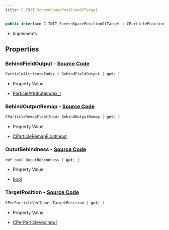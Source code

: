 ```yaml
---
title: C_INIT_ScreenSpacePositionOfTarget
---
```


```csharp
public interface C_INIT_ScreenSpacePositionOfTarget : CParticleFunctionInitializer, CParticleFunction, ISchemaClass<CParticleFunction>, ISchemaClass<CParticleFunctionInitializer>, ISchemaClass<C_INIT_ScreenSpacePositionOfTarget>, ISchemaField, ISchemaClass, INativeHandle
```

- Implements

## Properties

### **BehindFieldOutput** - [Source Code](https://github.com/swiftly-solution/swiftlys2/blob/main/managed/src/SwiftlyS2.Generated/Schemas/Interfaces/C_INIT_ScreenSpacePositionOfTarget.cs#L20)

```csharp
ParticleAttributeIndex_t BehindFieldOutput { get; }
```

- Property Value

- [ParticleAttributeIndex_t](/docs/api/shared/schemadefinitions/particleattributeindex_t)

### **BehindOutputRemap** - [Source Code](https://github.com/swiftly-solution/swiftlys2/blob/main/managed/src/SwiftlyS2.Generated/Schemas/Interfaces/C_INIT_ScreenSpacePositionOfTarget.cs#L22)

```csharp
CParticleRemapFloatInput BehindOutputRemap { get; }
```

- Property Value

- [CParticleRemapFloatInput](/docs/api/shared/schemadefinitions/cparticleremapfloatinput)

### **OututBehindness** - [Source Code](https://github.com/swiftly-solution/swiftlys2/blob/main/managed/src/SwiftlyS2.Generated/Schemas/Interfaces/C_INIT_ScreenSpacePositionOfTarget.cs#L18)

```csharp
ref bool OututBehindness { get; }
```

- Property Value

- [bool](https://learn.microsoft.com/dotnet/api/system.boolean)

### **TargetPosition** - [Source Code](https://github.com/swiftly-solution/swiftlys2/blob/main/managed/src/SwiftlyS2.Generated/Schemas/Interfaces/C_INIT_ScreenSpacePositionOfTarget.cs#L16)

```csharp
CPerParticleVecInput TargetPosition { get; }
```

- Property Value

- [CPerParticleVecInput](/docs/api/shared/schemadefinitions/cperparticlevecinput)

